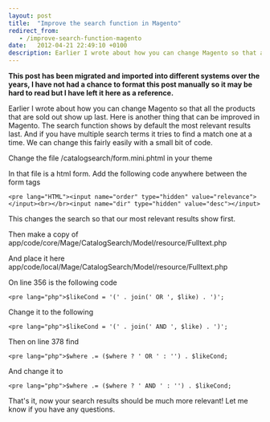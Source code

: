 ```yaml
---
layout: post
title:  "Improve the search function in Magento"
redirect_from:
   - /improve-search-function-magento
date:   2012-04-21 22:49:10 +0100
description: Earlier I wrote about how you can change Magento so that all the products that are sold out show up last. Here is another thing that can be improved in Magento. The search function shows by default th...
---
```


**This post has been migrated and imported into different systems over the years, I have not had a chance to format this post manually so it may be hard to read but I have left it here as a reference.**

Earlier I wrote about how you can change Magento so that all the products that are sold out show up last. Here is another thing that can be improved in Magento. The search function shows by default the most relevant results last. And if you have multiple search terms it tries to find a match one at a time. We can change this fairly easily with a small bit of code.   
  
 Change the file /catalogsearch/form.mini.phtml in your theme  
  
 In that file is a html form. Add the following code anywhere between the form tags

`<pre lang="HTML"><input name="order" type="hidden" value="relevance"></input><br></br><input name="dir" type="hidden" value="desc"></input>`  
  
 This changes the search so that our most relevant results show first.  
  
 Then make a copy of app/code/core/Mage/CatalogSearch/Model/resource/Fulltext.php  
  
 And place it here app/code/local/Mage/CatalogSearch/Model/resource/Fulltext.php  
  
 On line 356 is the following code  
  
`<pre lang="php">$likeCond = '(' . join(' OR ', $like) . ')';`  
  
 Change it to the following  
  
`<pre lang="php">$likeCond = '(' . join(' AND ', $like) . ')';`  
  
 Then on line 378 find  
  
`<pre lang="php">$where .= ($where ? ' OR ' : '') . $likeCond;`  
  
 And change it to  
  
`<pre lang="php">$where .= ($where ? ' AND ' : '') . $likeCond;`  
  
 That's it, now your search results should be much more relevant! Let me know if you have any questions.